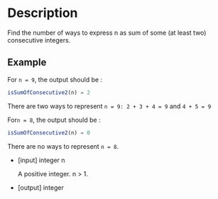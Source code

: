 # Description

Find the number of ways to express n as sum of some (at least two) consecutive integers.

## Example

For `n = 9`, the output should be :

```javascript
isSumOfConsecutive2(n) = 2
```

There are two ways to represent `n = 9: 2 + 3 + 4 = 9` and `4 + 5 = 9`

For`n = 8`, the output should be :

```javascript
isSumOfConsecutive2(n) = 0
```

There are no ways to represent `n = 8`.

- [input] integer n

  A positive integer. n > 1.

- [output] integer
